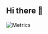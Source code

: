## Hi there 👋

![Metrics](https://metrics.lecoq.io/juy?template=classic&base.header=0&base.metadata=0&base.indepth=false&base.hireable=false&config.timezone=Europe%2FLondon)
